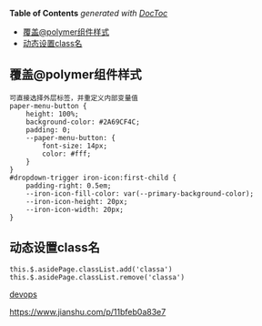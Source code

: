 <!-- START doctoc generated TOC please keep comment here to allow auto update -->
<!-- DON'T EDIT THIS SECTION, INSTEAD RE-RUN doctoc TO UPDATE -->
**Table of Contents**  *generated with [DocToc](https://github.com/thlorenz/doctoc)*

- [覆盖@polymer组件样式](#%E8%A6%86%E7%9B%96polymer%E7%BB%84%E4%BB%B6%E6%A0%B7%E5%BC%8F)
- [动态设置class名](#%E5%8A%A8%E6%80%81%E8%AE%BE%E7%BD%AEclass%E5%90%8D)

<!-- END doctoc generated TOC please keep comment here to allow auto update -->

## 覆盖@polymer组件样式
```
可直接选择外层标签，并重定义内部变量值
paper-menu-button {
	height: 100%;
	background-color: #2A69CF4C;
	padding: 0;
	--paper-menu-button: {
		font-size: 14px;
		color: #fff;
	}
}
#dropdown-trigger iron-icon:first-child {
	padding-right: 0.5em;
	--iron-icon-fill-color: var(--primary-background-color);
	--iron-icon-height: 20px;
	--iron-icon-width: 20px;
}
```

## 动态设置class名
```
this.$.asidePage.classList.add('classa')
this.$.asidePage.classList.remove('classa')
```

[devops](https://www.iresearch.com.cn/Detail/report?id=3702&isfree=0)

https://www.jianshu.com/p/11bfeb0a83e7